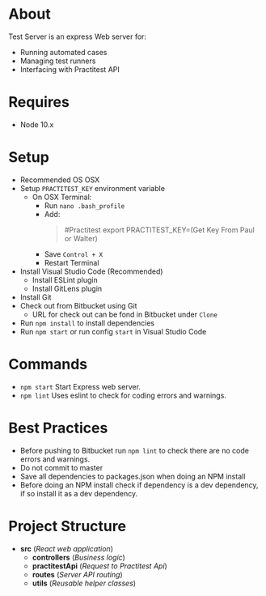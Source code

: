 # About
Test Server is an express Web server for:
* Running automated cases
* Managing test runners
* Interfacing with Practitest API

# Requires  
* Node 10.x

# Setup 
* Recommended OS OSX
* Setup `PRACTITEST_KEY` environment variable 
    * On OSX Terminal:
        * Run `nano .bash_profile` 
        * Add: 
            > #Practitest
            > export PRACTITEST_KEY=(Get Key From Paul or Walter)
        * Save `Control + X`
        * Restart Terminal
* Install Visual Studio Code (Recommended)
    * Install ESLint plugin 
    * Install GitLens plugin
* Install Git
* Check out from Bitbucket using Git 
    * URL for check out can be fond in Bitbucket under `Clone` 
* Run `npm install` to install dependencies
* Run `npm start` or run config `start` in Visual Studio Code


# Commands 
* `npm start` Start Express web server.  
* `npm lint` Uses eslint to check for coding errors and warnings. 

# Best Practices
* Before pushing to Bitbucket run `npm lint` to check there are no code errors and warnings. 
* Do not commit to master
* Save all dependencies to packages.json when doing an NPM install
* Before doing an NPM install check if dependency is a dev dependency, if so install it as a dev dependency. 

# Project Structure  

* **src** (*React web application*)
    * **controllers** (*Business logic*)
    * **practitestApi** (*Request to Practitest Api*)
    * **routes** (*Server API routing*)
    * **utils** (*Reusable helper classes*)



